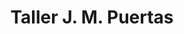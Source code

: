---
title: "Taller J. M. Puertas"
url: /badalona/taller-j-m-puertas/
shop: reparación de automóviles
---